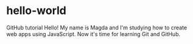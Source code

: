 # hello-world
GitHub tutorial
Hello! My name is Magda and I'm studying how to create web apps using JavaScript. Now it's time for learning Git and GitHub. 
